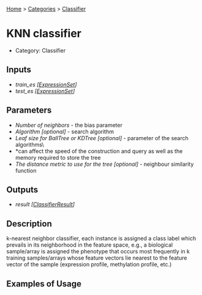 
[Home](../../../index.html) > [Categories](../../index.html) > [Classifier](index.html)

# KNN classifier

* Category: Classifier

## Inputs

* *train_es [[ExpressionSet](../../../data_types.html#expressionset)]*
* *test_es [[ExpressionSet](../../../data_types.html#expressionset)]*

## Parameters

* *Number of neighbors* - the bias parameter
* *Algorithm [optional]* - search algorithm
* *Leaf size for BallTree or KDTree [optional]* - parameter of the search algorithms\
* *can affect the speed of the construction and query as well as the memory required to store the tree
* *The distance metric to use for the tree [optional]* - neighbour similarity function

## Outputs

* *result [[ClassifierResult](../../../data_types.html#classifierresult)]*

## Description

  k-nearest neighbor classifier, each instance is assigned a class label which prevails in its neighborhood in the feature space, e.g., a biological sample/array is assigned the phenotype that occurs most frequently in k training samples/arrays whose feature vectors lie nearest to the feature vector of the sample (expression profile, methylation profile, etc.)

## Examples of Usage
        
